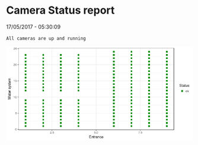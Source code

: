 Camera Status report
================
17/05/2017 - 05:30:09

    All cameras are up and running

![](camreport_files/figure-markdown_github/unnamed-chunk-2-1.png)
